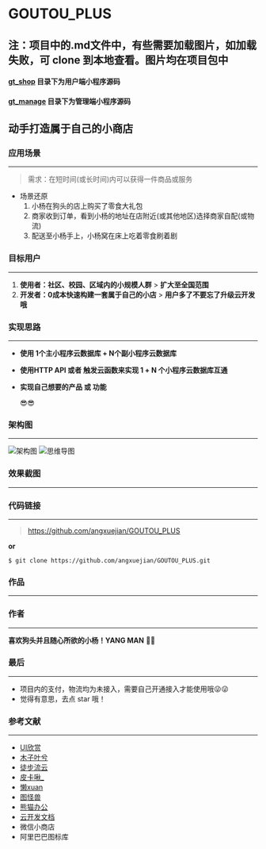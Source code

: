 # GOUTOU_PLUS
## 注：项目中的.md文件中，有些需要加载图片，如加载失败，可 clone 到本地查看。图片均在项目包中
#### [gt_shop](./gt_shop) 目录下为用户端小程序源码

#### [gt_manage](./gt_manage) 目录下为管理端小程序源码


## 动手打造属于自己的小商店

### 应用场景
----
> 需求：在短时间(或长时间)内可以获得一件商品或服务
- 场景还原
    1. 小杨在狗头的店上购买了零食大礼包
	2. 商家收到订单，看到小杨的地址在店附近(或其他地区)选择商家自配(或物流)
	3. 配送至小杨手上，小杨窝在床上吃着零食刷着剧
### 目标用户
---
1. **使用者：社区、校园、区域内的小规模人群** > **扩大至全国范围**
2. **开发者：0成本快速构建一套属于自己的小店** > **用户多了不要忘了升级云开发哦**
### 实现思路
---

+ **使用 1个主小程序云数据库 + N个副小程序云数据库**
+ **使用HTTP API 或者 触发云函数来实现 1 + N 个小程序云数据库互通**
+ **实现自己想要的产品 或 功能**

    😎😎

### 架构图
---
![架构图](https://mmbiz.qpic.cn/mmbiz_png/xoIzuYKVBOysHymgKylRcZYianNuIOj9Mwcywkm2pegNJAdYjnuSqKk6hPTqeoPk7erN8VMjEZJwCPXvic56UM3Q/0?wx_fmt=png)
![思维导图](https://mmbiz.qpic.cn/mmbiz_png/xoIzuYKVBOysHymgKylRcZYianNuIOj9MOv0crTtPBzTG6fsqicYTo3fSOqEBrBYHy0ia0RYziaicic2Fkm3FFVIaejw/0?wx_fmt=png)
### 效果截图
---

### 代码链接
---

> https://github.com/angxuejian/GOUTOU_PLUS

**or**
```
$ git clone https://github.com/angxuejian/GOUTOU_PLUS.git
```

### 作品
---


### 作者
---
**喜欢狗头并且随心所欲的小杨！YANG MAN**  🤞🤞

### 最后
---
- 项目内的支付，物流均为未接入，需要自己开通接入才能使用哦😜😜
- 觉得有意思，去点 star 哦！

### 参考文献
---
- [UI欣赏](https://huaban.com/pins/3112350630/)
- [木子叶兮](https://huaban.com/pins/3144327938/)
- [徒步流云](https://huaban.com/pins/2922418769/)
- [皮卡啾_](https://huaban.com/pins/3103497844/)
- [懒xuan](https://huaban.com/pins/3191764848/)
- [图怪兽](https://818ps.com/muban/zitisheji.html)
- [熊猫办公](https://www.tukuppt.com/)
- [云开发文档](https://developers.weixin.qq.com/miniprogram/dev/wxcloud/basis/getting-started.html)
- 微信小商店
- 阿里巴巴图标库

